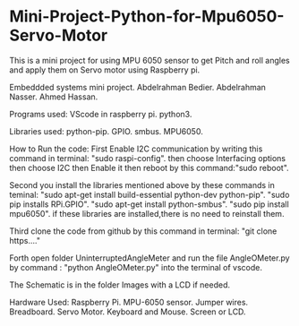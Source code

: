 # Mini-Project-Python-for-Mpu6050-Servo-Motor
This is a mini project for using MPU 6050 sensor to get Pitch and roll angles and apply them on Servo motor using Raspberry pi.

Embeddded systems mini project.
Abdelrahman Bedier.
Abdelrahman Nasser.
Ahmed Hassan.

Programs used:
VScode in raspberry pi.
python3.

Libraries used:
python-pip.
GPIO.
smbus.
MPU6050.

How to Run the code:
First Enable I2C communication by writing this command in terminal:
"sudo raspi-config".
then choose Interfacing options then choose I2C then Enable it then reboot by this command:"sudo reboot".

Second you install the libraries mentioned above by these commands in teminal:
"sudo apt-get install build-essential python-dev python-pip".
"sudo pip installs RPi.GPIO".
"sudo apt-get install python-smbus".
"sudo pip install mpu6050".
if these libraries are installed,there is no need to reinstall them.

Third clone the code from github by this command in terminal:
"git clone https...."

Forth open folder UninterruptedAngleMeter and run the file AngleOMeter.py by command : "python AngleOMeter.py" into the terminal of vscode.

The Schematic is in the folder Images with a LCD if needed.

Hardware Used:
Raspberry Pi.
MPU-6050 sensor.
Jumper wires. 
Breadboard.
Servo Motor.
Keyboard and Mouse.
Screen or LCD.


